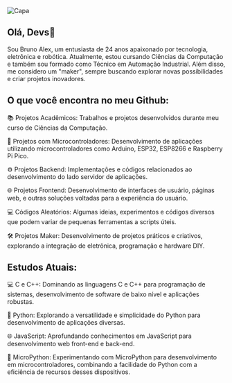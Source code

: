 ![Capa](https://github.com/alexxsouzaa/alexxsouzaa/assets/132787362/a32fb69f-151f-4205-8a2e-898c1de05756)

## Olá, Devs👋
Sou Bruno Alex, um entusiasta de 24 anos apaixonado por tecnologia, eletrônica e robótica. Atualmente, estou cursando Ciências da Computação e também sou formado como Técnico em Automação Industrial. Além disso, me considero um "maker", sempre buscando explorar novas possibilidades e criar projetos inovadores.


## O que você encontra no meu Github:
📚 Projetos Acadêmicos: Trabalhos e projetos desenvolvidos durante meu curso de Ciências da Computação.

🤖 Projetos com Microcontroladores: Desenvolvimento de aplicações utilizando microcontroladores como Arduino, ESP32, ESP8266 e Raspberry Pi Pico.

⚙️ Projetos Backend: Implementações e códigos relacionados ao desenvolvimento do lado servidor de aplicações.

🌐 Projetos Frontend: Desenvolvimento de interfaces de usuário, páginas web, e outras soluções voltadas para a experiência do usuário.

💻 Códigos Aleatórios: Algumas ideias, experimentos e códigos diversos que podem variar de pequenas ferramentas a scripts úteis.

🛠️ Projetos Maker: Desenvolvimento de projetos práticos e criativos, explorando a integração de eletrônica, programação e hardware DIY.


## Estudos Atuais:
💻 C e C++: Dominando as linguagens C e C++ para programação de sistemas, desenvolvimento de software de baixo nível e aplicações robustas.

🐍 Python: Explorando a versatilidade e simplicidade do Python para desenvolvimento de aplicações diversas.

🌐 JavaScript: Aprofundando conhecimentos em JavaScript para desenvolvimento web front-end e back-end.

🐍 MicroPython: Experimentando com MicroPython para desenvolvimento em microcontroladores, combinando a facilidade do Python com a eficiência de recursos desses dispositivos.

<!---
alexxsouzaa/alexxsouzaa is a ✨ special ✨ repository because its `README.md` (this file) appears on your GitHub profile.
You can click the Preview link to take a look at your changes.
--->
